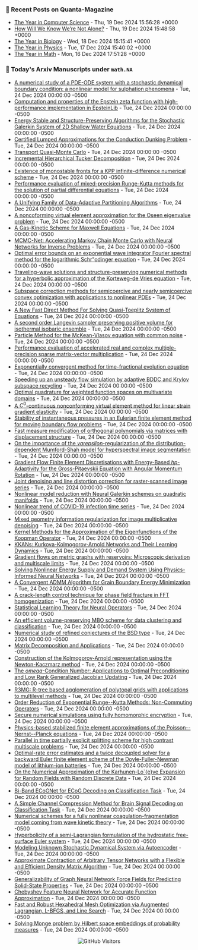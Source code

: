 ### 📝 Recent Posts on Quanta-Magazine
<!-- quanta starts -->
* <a href="https://www.quantamagazine.org/the-year-in-computer-science-20241219/">The Year in Computer Science</a> - Thu, 19 Dec 2024 15:56:28 +0000
* <a href="https://www.quantamagazine.org/how-will-we-know-were-not-alone-20241219/">How Will We Know We’re Not Alone?</a> - Thu, 19 Dec 2024 15:48:58 +0000
* <a href="https://www.quantamagazine.org/the-year-in-biology-20241218/">The Year in Biology</a> - Wed, 18 Dec 2024 15:15:41 +0000
* <a href="https://www.quantamagazine.org/the-year-in-physics-20241217/">The Year in Physics</a> - Tue, 17 Dec 2024 15:40:02 +0000
* <a href="https://www.quantamagazine.org/the-year-in-math-20241216/">The Year in Math</a> - Mon, 16 Dec 2024 17:51:28 +0000
<!-- quanta ends -->


### 📝 Today's Arxiv Manuscripts under ``math.NA``
<!-- arxiv-math-na starts -->
* <a href="https://arxiv.org/abs/2412.16307">A numerical study of a PDE-ODE system with a stochastic dynamical boundary condition: a nonlinear model for sulphation phenomena</a> - Tue, 24 Dec 2024 00:00:00 -0500
* <a href="https://arxiv.org/abs/2412.16317">Computation and properties of the Epstein zeta function with high-performance implementation in EpsteinLib</a> - Tue, 24 Dec 2024 00:00:00 -0500
* <a href="https://arxiv.org/abs/2412.16353">Energy Stable and Structure-Preserving Algorithms for the Stochastic Galerkin System of 2D Shallow Water Equations</a> - Tue, 24 Dec 2024 00:00:00 -0500
* <a href="https://arxiv.org/abs/2412.16357">Certified Lumped Approximations for the Conduction Dunking Problem</a> - Tue, 24 Dec 2024 00:00:00 -0500
* <a href="https://arxiv.org/abs/2412.16416">Transport Quasi-Monte Carlo</a> - Tue, 24 Dec 2024 00:00:00 -0500
* <a href="https://arxiv.org/abs/2412.16544">Incremental Hierarchical Tucker Decomposition</a> - Tue, 24 Dec 2024 00:00:00 -0500
* <a href="https://arxiv.org/abs/2412.16580">Existence of monostable fronts for a KPP infinite-difference numerical scheme</a> - Tue, 24 Dec 2024 00:00:00 -0500
* <a href="https://arxiv.org/abs/2412.16638">Performance evaluation of mixed-precision Runge-Kutta methods for the solution of partial differential equations</a> - Tue, 24 Dec 2024 00:00:00 -0500
* <a href="https://arxiv.org/abs/2412.16713">A Unifying Family of Data-Adaptive Partitioning Algorithms</a> - Tue, 24 Dec 2024 00:00:00 -0500
* <a href="https://arxiv.org/abs/2412.16813">A noncoforming virtual element approximation for the Oseen eigenvalue problem</a> - Tue, 24 Dec 2024 00:00:00 -0500
* <a href="https://arxiv.org/abs/2412.16845">A Gas-Kinetic Scheme for Maxwell Equations</a> - Tue, 24 Dec 2024 00:00:00 -0500
* <a href="https://arxiv.org/abs/2412.16883">MCMC-Net: Accelerating Markov Chain Monte Carlo with Neural Networks for Inverse Problems</a> - Tue, 24 Dec 2024 00:00:00 -0500
* <a href="https://arxiv.org/abs/2412.16902">Optimal error bounds on an exponential wave integrator Fourier spectral method for the logarithmic Schr"odinger equation</a> - Tue, 24 Dec 2024 00:00:00 -0500
* <a href="https://arxiv.org/abs/2412.17117">Traveling-wave solutions and structure-preserving numerical methods for a hyperbolic approximation of the Korteweg-de Vries equation</a> - Tue, 24 Dec 2024 00:00:00 -0500
* <a href="https://arxiv.org/abs/2412.17318">Subspace correction methods for semicoercive and nearly semicoercive convex optimization with applications to nonlinear PDEs</a> - Tue, 24 Dec 2024 00:00:00 -0500
* <a href="https://arxiv.org/abs/2412.17326">A New Fast Direct Method For Solving Quasi-Toeplitz System of Equations</a> - Tue, 24 Dec 2024 00:00:00 -0500
* <a href="https://arxiv.org/abs/2412.17369">A second order Langevin sampler preserving positive volume for isothermal isobaric ensemble</a> - Tue, 24 Dec 2024 00:00:00 -0500
* <a href="https://arxiv.org/abs/2412.17418">Particle Method for the McKean-Vlasov equation with common noise</a> - Tue, 24 Dec 2024 00:00:00 -0500
* <a href="https://arxiv.org/abs/2412.17510">Performance evaluation of accelerated real and complex multiple-precision sparse matrix-vector multiplication</a> - Tue, 24 Dec 2024 00:00:00 -0500
* <a href="https://arxiv.org/abs/2412.17521">Exponentially convergent method for time-fractional evolution equation</a> - Tue, 24 Dec 2024 00:00:00 -0500
* <a href="https://arxiv.org/abs/2412.17543">Speeding up an unsteady flow simulation by adaptive BDDC and Krylov subspace recycling</a> - Tue, 24 Dec 2024 00:00:00 -0500
* <a href="https://arxiv.org/abs/2412.17546">Optimal quadrature for weighted function spaces on multivariate domains</a> - Tue, 24 Dec 2024 00:00:00 -0500
* <a href="https://arxiv.org/abs/2412.17631">A $C^0$-continuous nonconforming virtual element method for linear strain gradient elasticity</a> - Tue, 24 Dec 2024 00:00:00 -0500
* <a href="https://arxiv.org/abs/2412.17657">Stability of instantaneous pressures in an Eulerian finite element method for moving boundary flow problems</a> - Tue, 24 Dec 2024 00:00:00 -0500
* <a href="https://arxiv.org/abs/2412.17663">Fast measure modification of orthogonal polynomials via matrices with displacement structure</a> - Tue, 24 Dec 2024 00:00:00 -0500
* <a href="https://arxiv.org/abs/2412.17676">On the importance of the $varepsilon$-regularization of the distribution-dependent Mumford-Shah model for hyperspectral image segmentation</a> - Tue, 24 Dec 2024 00:00:00 -0500
* <a href="https://arxiv.org/abs/2412.17680">Gradient Flow Finite Element Discretisations with Energy-Based $hp$-Adaptivity for the Gross-Pitaevskii Equation with Angular Momentum Rotation</a> - Tue, 24 Dec 2024 00:00:00 -0500
* <a href="https://arxiv.org/abs/2412.17693">Joint denoising and line distortion correction for raster-scanned image series</a> - Tue, 24 Dec 2024 00:00:00 -0500
* <a href="https://arxiv.org/abs/2412.17695">Nonlinear model reduction with Neural Galerkin schemes on quadratic manifolds</a> - Tue, 24 Dec 2024 00:00:00 -0500
* <a href="https://arxiv.org/abs/2404.00866">Nonlinear trend of COVID-19 infection time series</a> - Tue, 24 Dec 2024 00:00:00 -0500
* <a href="https://arxiv.org/abs/2412.16445">Mixed geometry information regularization for image multiplicative denoising</a> - Tue, 24 Dec 2024 00:00:00 -0500
* <a href="https://arxiv.org/abs/2412.16588">Kernel Methods for the Approximation of the Eigenfunctions of the Koopman Operator</a> - Tue, 24 Dec 2024 00:00:00 -0500
* <a href="https://arxiv.org/abs/2412.16738">KKANs: Kurkova-Kolmogorov-Arnold Networks and Their Learning Dynamics</a> - Tue, 24 Dec 2024 00:00:00 -0500
* <a href="https://arxiv.org/abs/2412.16775">Gradient flows on metric graphs with reservoirs: Microscopic derivation and multiscale limits</a> - Tue, 24 Dec 2024 00:00:00 -0500
* <a href="https://arxiv.org/abs/2412.17001">Solving Nonlinear Energy Supply and Demand System Using Physics-Informed Neural Networks</a> - Tue, 24 Dec 2024 00:00:00 -0500
* <a href="https://arxiv.org/abs/2412.17058">A Convergent ADMM Algorithm for Grain Boundary Energy Minimization</a> - Tue, 24 Dec 2024 00:00:00 -0500
* <a href="https://arxiv.org/abs/2412.17445">A crack-length control technique for phase field fracture in FFT homogenization</a> - Tue, 24 Dec 2024 00:00:00 -0500
* <a href="https://arxiv.org/abs/2412.17582">Statistical Learning Theory for Neural Operators</a> - Tue, 24 Dec 2024 00:00:00 -0500
* <a href="https://arxiv.org/abs/2412.17694">An efficient volume-preserving MBO scheme for data clustering and classification</a> - Tue, 24 Dec 2024 00:00:00 -0500
* <a href="https://arxiv.org/abs/2412.17703">Numerical study of refined conjectures of the BSD type</a> - Tue, 24 Dec 2024 00:00:00 -0500
* <a href="https://arxiv.org/abs/2201.00145">Matrix Decomposition and Applications</a> - Tue, 24 Dec 2024 00:00:00 -0500
* <a href="https://arxiv.org/abs/2305.08194">Construction of the Kolmogorov-Arnold representation using the Newton-Kaczmarz method</a> - Tue, 24 Dec 2024 00:00:00 -0500
* <a href="https://arxiv.org/abs/2308.13195">The $omega$-Condition Number: Applications to Optimal Preconditioning and Low Rank Generalized Jacobian Updating</a> - Tue, 24 Dec 2024 00:00:00 -0500
* <a href="https://arxiv.org/abs/2404.18505">R3MG: R-tree based agglomeration of polytopal grids with applications to multilevel methods</a> - Tue, 24 Dec 2024 00:00:00 -0500
* <a href="https://arxiv.org/abs/2410.00470">Order Reduction of Exponential Runge--Kutta Methods: Non-Commuting Operators</a> - Tue, 24 Dec 2024 00:00:00 -0500
* <a href="https://arxiv.org/abs/2410.21824">Secure numerical simulations using fully homomorphic encryption</a> - Tue, 24 Dec 2024 00:00:00 -0500
* <a href="https://arxiv.org/abs/2411.01358">Physics-based stabilized finite element approximations of the Poisson--Nernst--Planck equations</a> - Tue, 24 Dec 2024 00:00:00 -0500
* <a href="https://arxiv.org/abs/2411.09244">Parallel in time partially explicit splitting scheme for high contrast multiscale problems</a> - Tue, 24 Dec 2024 00:00:00 -0500
* <a href="https://arxiv.org/abs/2411.15722">Optimal-rate error estimates and a twice decoupled solver for a backward Euler finite element scheme of the Doyle-Fuller-Newman model of lithium-ion batteries</a> - Tue, 24 Dec 2024 00:00:00 -0500
* <a href="https://arxiv.org/abs/2412.00027">On the Numerical Approximation of the Karhunen-Lo`{e}ve Expansion for Random Fields with Random Discrete Data</a> - Tue, 24 Dec 2024 00:00:00 -0500
* <a href="https://arxiv.org/abs/2412.00378">Bi-Band ECoGNet for ECoG Decoding on Classification Task</a> - Tue, 24 Dec 2024 00:00:00 -0500
* <a href="https://arxiv.org/abs/2412.02078">A Simple Channel Compression Method for Brain Signal Decoding on Classification Task</a> - Tue, 24 Dec 2024 00:00:00 -0500
* <a href="https://arxiv.org/abs/2412.05402">Numerical schemes for a fully nonlinear coagulation-fragmentation model coming from wave kinetic theory</a> - Tue, 24 Dec 2024 00:00:00 -0500
* <a href="https://arxiv.org/abs/2308.15083">Hyperbolicity of a semi-Lagrangian formulation of the hydrostatic free-surface Euler system</a> - Tue, 24 Dec 2024 00:00:00 -0500
* <a href="https://arxiv.org/abs/2312.10001">Modeling Unknown Stochastic Dynamical System via Autoencoder</a> - Tue, 24 Dec 2024 00:00:00 -0500
* <a href="https://arxiv.org/abs/2406.09769">Approximate Contraction of Arbitrary Tensor Networks with a Flexible and Efficient Density Matrix Algorithm</a> - Tue, 24 Dec 2024 00:00:00 -0500
* <a href="https://arxiv.org/abs/2409.09931">Generalizability of Graph Neural Network Force Fields for Predicting Solid-State Properties</a> - Tue, 24 Dec 2024 00:00:00 -0500
* <a href="https://arxiv.org/abs/2409.19135">Chebyshev Feature Neural Network for Accurate Function Approximation</a> - Tue, 24 Dec 2024 00:00:00 -0500
* <a href="https://arxiv.org/abs/2410.11656">Fast and Robust Hexahedral Mesh Optimization via Augmented Lagrangian, L-BFGS, and Line Search</a> - Tue, 24 Dec 2024 00:00:00 -0500
* <a href="https://arxiv.org/abs/2412.03478">Solving Monge problem by Hilbert space embeddings of probability measures</a> - Tue, 24 Dec 2024 00:00:00 -0500
<!-- arxiv-math-na ends -->

<div align="center">
  
![GitHub Visitors](https://api.visitorbadge.io/api/visitors?path=https%3A%2F%2Fgithub.com%2Flowrank&label=profile%20views&labelColor=%231e1e2e&countColor=%23cba6f7)



</div>
